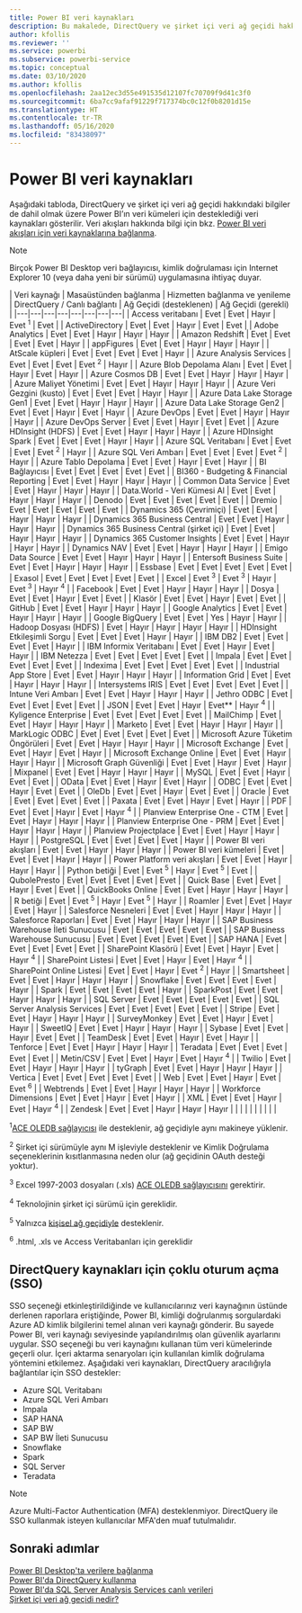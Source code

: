 ```yaml
---
title: Power BI veri kaynakları
description: Bu makalede, DirectQuery ve şirket içi veri ağ geçidi hakkındaki bilgiler de dahil olmak üzere Power BI’ın desteklediği veri kaynakları listelenir.
author: kfollis
ms.reviewer: ''
ms.service: powerbi
ms.subservice: powerbi-service
ms.topic: conceptual
ms.date: 03/10/2020
ms.author: kfollis
ms.openlocfilehash: 2aa12ec3d55e491535d12107fc70709f9d41c3f0
ms.sourcegitcommit: 6ba7cc9afaf91229f717374bc0c12f0b8201d15e
ms.translationtype: HT
ms.contentlocale: tr-TR
ms.lasthandoff: 05/16/2020
ms.locfileid: "83438097"
---
```

# <a name="power-bi-data-sources"></a>Power BI veri kaynakları

Aşağıdaki tabloda, DirectQuery ve şirket içi veri ağ geçidi hakkındaki bilgiler de dahil olmak üzere Power BI’ın veri kümeleri için desteklediği veri kaynakları gösterilir. Veri akışları hakkında bilgi için bkz. [Power BI veri akışları için veri kaynaklarına bağlanma](../transform-model/service-dataflows-data-sources.md).

> [!NOTE]
> Birçok Power BI Desktop veri bağlayıcısı, kimlik doğrulaması için Internet Explorer 10 (veya daha yeni bir sürümü) uygulamasına ihtiyaç duyar. 


| Veri kaynağı | Masaüstünden bağlanma | Hizmetten bağlanma ve yenileme | DirectQuery / Canlı bağlantı | Ağ Geçidi (desteklenen) | Ağ Geçidi (gerekli) |
|---|---|---|---|---|---|---|---|
| Access veritabanı | Evet | Evet | Hayır | Evet <sup>1</sup> | Evet |
| ActiveDirectory | Evet | Evet | Hayır | Evet | Evet |
| Adobe Analytics | Evet | Evet | Hayır | Hayır | Hayır |
| Amazon Redshift | Evet | Evet | Evet | Evet | Hayır |
| appFigures | Evet | Evet | Hayır | Hayır | Hayır |
| AtScale küpleri | Evet | Evet | Evet | Evet | Hayır |
| Azure Analysis Services | Evet | Evet | Evet | Evet <sup>2</sup> | Hayır |
| Azure Blob Depolama Alanı | Evet | Evet | Hayır | Evet | Hayır |
| Azure Cosmos DB | Evet | Evet | Hayır | Hayır | Hayır |
| Azure Maliyet Yönetimi | Evet | Evet | Hayır | Hayır | Hayır |
| Azure Veri Gezgini (kusto) | Evet | Evet | Evet | Hayır | Hayır |
| Azure Data Lake Storage Gen1 | Evet | Evet | Hayır | Hayır | Hayır |
| Azure Data Lake Storage Gen2 | Evet | Evet | Hayır | Evet | Hayır |
| Azure DevOps | Evet | Evet | Hayır | Hayır | Hayır |
| Azure DevOps Server | Evet | Evet | Hayır | Evet | Evet |
| Azure HDInsight (HDFS) | Evet | Evet | Hayır | Hayır | Hayır |
| Azure HDInsight Spark | Evet | Evet | Evet | Hayır | Hayır |
| Azure SQL Veritabanı | Evet | Evet | Evet | Evet <sup>2</sup> | Hayır |
| Azure SQL Veri Ambarı | Evet | Evet | Evet | Evet <sup>2</sup> | Hayır |
| Azure Tablo Depolama | Evet | Evet | Hayır | Evet | Hayır |
| BI Bağlayıcısı | Evet | Evet | Evet | Evet | Evet |
| BI360 - Budgeting & Financial Reporting | Evet | Evet | Hayır | Hayır | Hayır |
| Common Data Service | Evet | Evet | Hayır | Hayır | Hayır |
| Data.World - Veri Kümesi Al | Evet | Evet | Hayır | Hayır | Hayır |
| Denodo | Evet | Evet | Evet | Evet | Evet |
| Dremio | Evet | Evet | Evet | Evet | Evet |
| Dynamics 365 (Çevrimiçi) | Evet | Evet | Hayır | Hayır | Hayır |
| Dynamics 365 Business Central | Evet | Evet | Hayır | Hayır | Hayır |
| Dynamics 365 Business Central (şirket içi) | Evet | Evet | Hayır | Hayır | Hayır |
| Dynamics 365 Customer Insights | Evet | Evet | Hayır | Hayır | Hayır |
| Dynamics NAV | Evet | Evet | Hayır | Hayır | Hayır |
| Emigo Data Source | Evet | Evet | Hayır | Hayır | Hayır |
| Entersoft Business Suite | Evet | Evet | Hayır | Hayır | Hayır |
| Essbase | Evet | Evet | Evet | Evet | Evet |
| Exasol | Evet | Evet | Evet | Evet | Evet |
| Excel | Evet <sup>3</sup> | Evet <sup>3</sup> | Hayır | Evet <sup>3</sup> | Hayır <sup>4</sup> |
| Facebook | Evet | Evet | Hayır | Hayır | Hayır |
| Dosya | Evet | Evet | Hayır | Evet | Evet |
| Klasör | Evet | Evet | Hayır | Evet | Evet |
| GitHub | Evet | Evet | Hayır | Hayır | Hayır |
| Google Analytics | Evet | Evet | Hayır | Hayır | Hayır |
| Google BigQuery | Evet | Evet | Yes | Hayır | Hayır |
| Hadoop Dosyası (HDFS) | Evet | Hayır | Hayır | Hayır | Hayır |
| HDInsight Etkileşimli Sorgu | Evet | Evet | Evet | Hayır | Hayır |
| IBM DB2 | Evet | Evet | Evet | Evet | Hayır |
| IBM Informix Veritabanı | Evet | Evet | Hayır | Evet | Hayır |
| IBM Netezza | Evet | Evet | Evet | Evet | Evet |
| Impala | Evet | Evet | Evet | Evet | Evet |
| Indexima | Evet | Evet | Evet | Evet | Evet |
| Industrial App Store | Evet | Evet | Hayır | Hayır | Hayır |
| Information Grid | Evet | Evet | Hayır | Hayır | Hayır |
| Intersystems IRIS | Evet | Evet | Evet | Evet | Evet |
| Intune Veri Ambarı | Evet | Evet | Hayır | Hayır | Hayır |
| Jethro ODBC | Evet | Evet | Evet | Evet | Evet |
| JSON | Evet | Evet | Hayır | Evet** | Hayır <sup>4</sup> |
| Kyligence Enterprise | Evet | Evet | Evet | Evet | Evet |
| MailChimp | Evet | Evet | Hayır | Hayır | Hayır |
| Marketo | Evet | Evet | Hayır | Hayır | Hayır |
| MarkLogic ODBC | Evet | Evet | Evet | Evet | Evet |
| Microsoft Azure Tüketim Öngörüleri | Evet | Evet | Hayır | Hayır | Hayır |
| Microsoft Exchange | Evet | Evet | Hayır | Evet | Hayır |
| Microsoft Exchange Online | Evet | Evet | Hayır | Hayır | Hayır |
| Microsoft Graph Güvenliği | Evet | Evet | Hayır | Evet | Hayır |
| Mixpanel | Evet | Evet | Hayır | Hayır | Hayır |
| MySQL | Evet | Evet | Hayır | Evet | Evet |
| OData | Evet | Evet | Hayır | Evet | Hayır |
| ODBC | Evet | Evet | Hayır | Evet | Evet |
| OleDb | Evet | Evet | Hayır | Evet | Evet |
| Oracle | Evet | Evet | Evet | Evet | Evet |
| Paxata | Evet | Evet | Hayır | Evet | Hayır |
| PDF | Evet | Evet | Hayır | Evet | Hayır <sup>4</sup> |
| Planview Enterprise One - CTM | Evet | Evet | Hayır | Hayır | Hayır |
| Planview Enterprise One - PRM | Evet | Evet | Hayır | Hayır | Hayır |
| Planview Projectplace | Evet | Evet | Hayır | Hayır | Hayır |
| PostgreSQL | Evet | Evet | Evet | Evet | Hayır |
| Power BI veri akışları | Evet | Evet | Hayır | Hayır | Hayır |
| Power BI veri kümeleri | Evet | Evet | Evet | Hayır | Hayır |
| Power Platform veri akışları | Evet | Evet | Hayır | Hayır | Hayır |
| Python betiği | Evet | Evet <sup>5</sup> | Hayır | Evet <sup>5</sup> | Evet |
| QubolePresto | Evet | Evet | Evet | Evet | Evet |
| Quick Base | Evet | Evet | Hayır | Evet | Evet |
| QuickBooks Online | Evet | Evet | Hayır | Hayır | Hayır |
| R betiği | Evet | Evet <sup>5</sup> | Hayır | Evet <sup>5</sup> | Hayır |
| Roamler | Evet | Evet | Hayır | Evet | Hayır |
| Salesforce Nesneleri | Evet | Evet | Hayır | Hayır | Hayır |
| Salesforce Raporları | Evet | Evet | Hayır | Hayır | Hayır |
| SAP Business Warehouse İleti Sunucusu | Evet | Evet | Evet | Evet | Evet |
| SAP Business Warehouse Sunucusu | Evet | Evet | Evet | Evet | Evet |
| SAP HANA | Evet | Evet | Evet | Evet | Evet |
| SharePoint Klasörü | Evet | Evet | Hayır | Evet | Hayır <sup>4</sup> |
| SharePoint Listesi | Evet | Evet | Hayır | Evet | Hayır <sup>4</sup> |
| SharePoint Online Listesi | Evet | Evet | Hayır | Evet <sup>2</sup> | Hayır |
| Smartsheet | Evet | Evet | Hayır | Hayır | Hayır |
| Snowflake | Evet | Evet | Evet | Evet | Hayır |
| Spark | Evet | Evet | Evet | Evet | Hayır |
| SparkPost | Evet | Evet | Hayır | Hayır | Hayır |
| SQL Server | Evet | Evet | Evet | Evet | Evet |
| SQL Server Analysis Services | Evet | Evet | Evet | Evet | Evet |
| Stripe | Evet | Evet | Hayır | Hayır | Hayır |
| SurveyMonkey | Evet | Evet | Hayır | Evet | Hayır |
| SweetIQ | Evet | Evet | Hayır | Hayır | Hayır |
| Sybase | Evet | Evet | Hayır | Evet | Evet |
| TeamDesk | Evet | Evet | Hayır | Evet | Hayır |
| Tenforce | Evet | Evet | Hayır | Hayır | Hayır |
| Teradata | Evet | Evet | Evet | Evet | Evet |
| Metin/CSV | Evet | Evet | Hayır | Evet | Hayır <sup>4</sup> |
| Twilio | Evet | Evet | Hayır | Hayır | Hayır |
| tyGraph | Evet | Evet | Hayır | Hayır | Hayır |
| Vertica | Evet | Evet | Evet | Evet | Evet |
| Web | Evet | Evet | Hayır | Evet | Evet <sup>6</sup> |
| Webtrends | Evet | Evet | Hayır | Hayır | Hayır |
| Workforce Dimensions | Evet | Evet | Hayır | Evet | Hayır |
| XML | Evet | Evet | Hayır | Evet | Hayır <sup>4</sup> |
| Zendesk | Evet | Evet | Hayır | Hayır | Hayır |
| | | | | | | | |

<sup>1</sup>[ACE OLEDB sağlayıcısı](https://www.microsoft.com/download/details.aspx?id=54920) ile desteklenir, ağ geçidiyle aynı makineye yüklenir.

<sup>2</sup> Şirket içi sürümüyle aynı M işleviyle desteklenir ve Kimlik Doğrulama seçeneklerinin kısıtlanmasına neden olur (ağ geçidinin OAuth desteği yoktur).

<sup>3</sup> Excel 1997-2003 dosyaları (.xls) [ACE OLEDB sağlayıcısını](https://www.microsoft.com/download/details.aspx?id=54920) gerektirir.

<sup>4</sup> Teknolojinin şirket içi sürümü için gereklidir.

<sup>5</sup> Yalnızca [kişisel ağ geçidiyle](service-gateway-personal-mode.md) desteklenir.

<sup>6</sup> .html, .xls ve Access Veritabanları için gereklidir

## <a name="single-sign-on-sso-for-directquery-sources"></a>DirectQuery kaynakları için çoklu oturum açma (SSO)

SSO seçeneği etkinleştirildiğinde ve kullanıcılarınız veri kaynağının üstünde derlenen raporlara eriştiğinde, Power BI, kimliği doğrulanmış sorgulardaki Azure AD kimlik bilgilerini temel alınan veri kaynağı gönderir. Bu sayede Power BI, veri kaynağı seviyesinde yapılandırılmış olan güvenlik ayarlarını uygular.
SSO seçeneği bu veri kaynağını kullanan tüm veri kümelerinde geçerli olur. İçeri aktarma senaryoları için kullanılan kimlik doğrulama yöntemini etkilemez. Aşağıdaki veri kaynakları, DirectQuery aracılığıyla bağlantılar için SSO destekler:

- Azure SQL Veritabanı
- Azure SQL Veri Ambarı
- Impala
- SAP HANA
- SAP BW
- SAP BW İleti Sunucusu
- Snowflake
- Spark
- SQL Server
- Teradata

> [!Note]
> Azure Multi-Factor Authentication (MFA) desteklenmiyor. DirectQuery ile SSO kullanmak isteyen kullanıcılar MFA'den muaf tutulmalıdır.

## <a name="next-steps"></a>Sonraki adımlar

[Power BI Desktop'ta verilere bağlanma](desktop-quickstart-connect-to-data.md)  
[Power BI'da DirectQuery kullanma](desktop-directquery-about.md)  
[Power BI'da SQL Server Analysis Services canlı verileri](sql-server-analysis-services-tabular-data.md)  
[Şirket içi veri ağ geçidi nedir?](service-gateway-onprem.md)  

